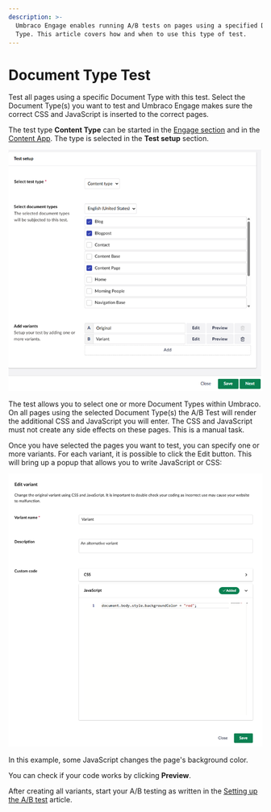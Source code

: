 ```yaml
---
description: >-
  Umbraco Engage enables running A/B tests on pages using a specified Document
  Type. This article covers how and when to use this type of test.
---
```


# Document Type Test

Test all pages using a specific Document Type with this test. Select the Document Type(s) you want to test and Umbraco Engage makes sure the correct CSS and JavaScript is inserted to the correct pages.

The test type **Content Type** can be started in the [Engage section](../../introduction/the-umbraco-engage-section.md) and in the [Content App](../../introduction/content-apps.md). The type is selected in the **Test setup** section.

![Setup Test](../../../.gitbook/assets/engage-ab-test-content-type-test.png)

The test allows you to select one or more Document Types within Umbraco. On all pages using the selected Document Type(s) the A/B Test will render the additional CSS and JavaScript you will enter. The CSS and JavaScript must not create any side effects on these pages. This is a manual task.

Once you have selected the pages you want to test, you can specify one or more variants. For each variant, it is possible to click the Edit button. This will bring up a popup that allows you to write JavaScript or CSS:

![Edit variant using CSS or JavaScript](../../../.gitbook/assets/engage-ab-test-content-type-javascript.png)

In this example, some JavaScript changes the page's background color.

You can check if your code works by clicking **Preview**.

After creating all variants, start your A/B testing as written in the [Setting up the A/B test](../setting-up-the-ab-test.md) article.
